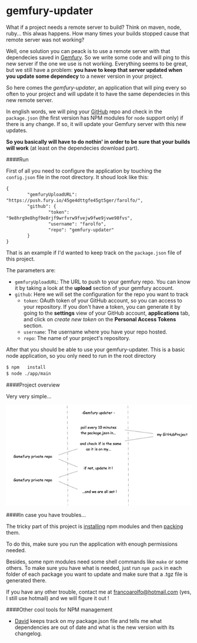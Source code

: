 gemfury-updater
===============

What if a project needs a remote server to build? Think on maven, node, ruby... this alwas happens. How many times your builds stopped cause that remote server was not working?

Well, one solution you can peack is to use a remote server with that dependecies saved in [Gemfury](http://www.gemfury.com/). So we write some code and will ping to this new server if the one we use is not working.
Everything seems to be great, but we still have a problem: **you have to keep that server updated when you update some dependecy** to a newer version in your project.

So here comes the *gemfury-updater*, an application that will ping every so often to your project and will update it to have the same dependecies in this new remote server.

In english words, we will ping your [GitHub](http://www.github.com) repo and check in the `package.json` (the first version has NPM modules for `node` support only) if there is any change. If so, it will update your Gemfury server with this new updates.

**So you basically will have to do nothin' in order to be sure that your builds will work** (at least on the dependecies download part).

####Run

First of all you need to configure the application by touching the `config.json` file in the root directory.
It shoud look like this:

```
{
        "gemfuryUploadURL": "https://push.fury.io/45ge4dttgfe45gt5ger/farolfo/",
        "github": {
                "token": "9e8hrg9e8hgf9e8rjf9wrfvrw9fvejw9fwe9jvwe98fvs",
                "username": "farolfo",
                "repo": "gemfury-updater" 
        }
}
```

That is an example if I'd wanted to keep track on the `package.json` file of this project.

The parameters are:

* `gemfuryUploadURL`: The URL to push to your gemfury repo. You can know it by taking a look at the __upload__ section of your gemfury account.
* `github`: Here we will set the configuration for the repo you want to track
    * `token`: OAuth token of your GitHub account, so you can access to your repository. If you don't have a token, you can generate it by going to the __settings__ view of your GitHub account, __applications__ tab, and click on _create new token_ on the __Personal Access Tokens__ section.
    * `username`: The username where you have your repo hosted.
    * `repo`: The name of your project's repository.

After that you should be able to use your gemfury-updater.
This is a basic node application, so you only need to run in the root directory

```bash
$ npm   install
$ node ./app/main
```

####Project overview

Very very simple...

![alt text](/resources/flowPng.png "Graph not found :( ...")

####In case you have troubles...

The tricky part of this project is [installing](https://npmjs.org/doc/install.html) npm modules and then [packing](https://npmjs.org/doc/cli/npm-pack.html) them.

To do this, make sure you run the application with enough permissions needed.

Besides, some npm modules need some shell commands like `make` or some others. To make sure you have what is needed, just run `npm pack` in each folder of each package you want to update and make sure that a <name>.tgz file is generated there.
    
If you have any other trouble, contact me at francoarolfo@hotmail.com (yes, I still use hotmail) and we will figure it out !

####Other cool tools for NPM management

 *  [David](https://david-dm.org/) keeps track on my package.json file and tells me what dependencies are out of date and what is the new version with its changelog.
